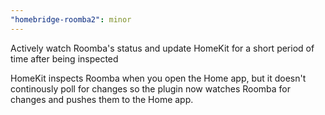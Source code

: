 ```yaml
---
"homebridge-roomba2": minor
---
```


Actively watch Roomba's status and update HomeKit for a short period of time after being inspected

HomeKit inspects Roomba when you open the Home app, but it doesn't continously poll for changes
so the plugin now watches Roomba for changes and pushes them to the Home app.
